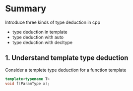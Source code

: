 # Summary 

Introduce three kinds of type deduction in cpp 
* type deduction in template
* type deduction with auto 
* type deduction with decltype 
  

## 1. Understand template type deduction 

Consider a templete type deduction for a function template 
```cpp
template<typename T>
void f(ParamType x);
```
